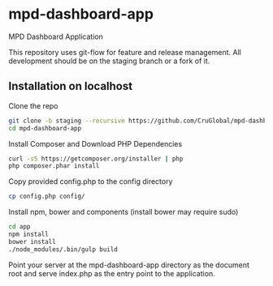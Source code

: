 # mpd-dashboard-app
MPD Dashboard Application

This repository uses git-flow for feature and release management. All development should be on the staging branch or a fork of it.

## Installation on localhost
Clone the repo
```bash
git clone -b staging --recursive https://github.com/CruGlobal/mpd-dashboard-app.git mpd-dashboard-app
cd mpd-dashboard-app
```
Install Composer and Download PHP Dependencies
```bash
curl -sS https://getcomposer.org/installer | php
php composer.phar install
```
Copy provided config.php to the config directory
```bash
cp config.php config/
```

Install npm, bower and components (install bower may require sudo)
```bash
cd app
npm install
bower install
./node_modules/.bin/gulp build
```

Point your server at the mpd-dashboard-app directory as the document root and serve index.php as the entry point to the application.
